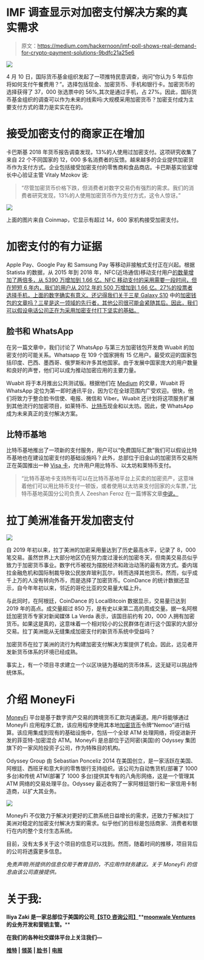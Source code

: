 # IMF 调查显示对加密支付解决方案的真实需求

> 原文：<https://medium.com/hackernoon/imf-poll-shows-real-demand-for-crypto-payment-solutions-9bdfc21a25e6>

![](img/05728d20a97557f1da84ff351bd9d760.png)

4 月 10 日，国际货币基金组织发起了一项推特民意调查，询问“你认为 5 年后你将如何支付午餐费用？”。选择包括现金、加密货币、手机和银行卡。加密货币的选择获得了 37，000 张选票中的 56%,其次是通过手机，占 27%。因此，国际货币基金组织的调查可以作为未来的线索吗:大规模采用加密货币？加密支付成为主要支付方式的潜力是实实在在的。

# 接受加密支付的商家正在增加

卡巴斯基 2018 年货币报告调查发现，13%的人使用过加密支付。这项研究收集了来自 22 个不同国家的 12，000 多名消费者的反馈。越来越多的企业提供加密货币作为支付方式。企业包括接受加密支付的零售商和食品商店。卡巴斯基实验室增长中心验证主管 Vitaly Mzokov 说:

> “尽管加密货币价格下跌，但消费者对数字交易仍有强烈的需求。我们的消费者研究发现，13%的人使用加密货币作为支付方式，这令人惊讶。”

![](img/0fa905fbf6839de7993f2d1c6d4a75e1.png)

上面的图片来自 Coinmap，它显示有超过 14，600 家机构接受加密支付。

# 加密支付的有力证据

Apple Pay、Google Pay 和 Samsung Pay 等移动非接触式支付正在兴起。根据 Statista 的数据，从 2015 年到 2018 年，NFC(近场通信)移动支付用户[的数量增加了两倍多，从 5390 万增加到 1.66 亿。NFC 移动支付的采用需要一段时间，但在短短 6 年内，我们的用户从 2012 年的 500 万增加到 1.66 亿。27%的投票者选择手机，上面的数字确实有意义。还记得我们关于三星 Galaxy S10](https://www.statista.com/statistics/461512/nfc-mobile-payment-users-worldwide/) 中的[加密钱包的文章吗？三星是这一领域的先行者，其他公司很可能会紧随其后。因此，我们可以假设电话公司正在为采用加密支付打下坚实的基础。](https://moonwhale.io/ways-samsung-global-crypto-adoption/)

## 脸书和 WhatsApp

在另一篇文章中，我们讨论了 WhatsApp 与第三方加密钱包开发商 Wuabit 的加密支付的可能关系。Whatsapp 在 109 个国家拥有 15 亿用户。最受欢迎的国家包括印度、巴西、墨西哥、俄罗斯和许多其他国家。由于发展中国家庞大的用户数量和良好的声誉，他们可以成为推动加密应用的主要力量。

Wuabit 将于本月推出公共测试版。根据他们在 [Medium](/wuabit/introducing-wuabit-the-first-crypto-wallet-for-whatsapp-28faf4c315e4) 的文章，Wuabit 将 WhatsApp 定位为第一即时通讯平台，因为它在全球范围内广受欢迎。很快，他们将致力于整合脸书信使、电报、微信和 Viber。Wuabit 还计划将这项服务扩展到其他流行的加密项目，如莱特币、[比特币](https://hackernoon.com/tagged/bitcoin)现金和以太坊。因此，使 WhatsApp 成为未来真正的支付解决方案。

## 比特币基地

比特币基地推出了一项新的支付服务，用户可以“免费国际汇款”我们可以假设比特币基地也在建设加密支付的基础设施吗？此外，总部位于旧金山的加密货币交易所正在英国推出一种 [Visa 卡](https://edition.cnn.com/2019/04/11/business/bitcoin-visa-debit-card/index.html)，允许用户用比特币、以太坊和莱特币支付。

> “比特币基地卡支持所有可以在比特币基地平台上买卖的加密资产，这意味着他们可以用比特币支付一顿饭，或者使用以太坊来支付回家的火车票，”比特币基地英国分公司负责人 Zeeshan Feroz 在一篇博客文章[中说。](https://blog.coinbase.com/spend-your-crypto-instantly-with-coinbase-card-4c840e59a8d8)

# 拉丁美洲准备开发加密支付

![](img/173c6c5c7dcc1a0e2b4014ffafeaf6f4.png)

自 2019 年初以来，拉丁美洲的加密采用量达到了历史最高水平，记录了 8，000 笔交易。虽然世界上大部分地区仍在努力度过漫长的加密冬天，但南美交易员似乎致力于加密货币事业。数字代币被视为摆脱经济和政治动荡的最有效方式。委内瑞拉金融危机和国际制裁导致公民放弃玻利瓦尔，转而选择其他货币。然而，似乎成千上万的人没有转向外币，而是选择了加密货币。CoinDance 的统计数据还显示，自今年年初以来，邻近的哥伦比亚的交易量大幅上升。

与此同时，在阿根廷，CoinDance 的 LocalBitcoin 数据显示，交易量已达到 2019 年的高点。成交量超过 850 万，是有史以来第二高的周成交量。据一名阿根廷加密货币专家对新闻媒体 La Verda 表示，该国目前约有 20，000 人拥有加密货币。如果这是真的，这意味着一个相对较小的公民群体在进行这个国家的大部分交易。拉丁美洲能从无缝集成加密支付的新货币系统中受益吗？

加密货币在拉丁美洲的流行为构建加密支付解决方案提供了机会。因此，远见者开发新货币体系的环境已经成熟。

事实上，有一个项目寻求建立一个以区块链为基础的货币体系，这无疑可以挑战传统体系。

# 介绍 MoneyFi

[MoneyFi](http://moneyfi.io/) 平台是基于数字资产交易的跨境货币汇款沟通渠道。用户将能够通过 MoneyFi 应用程序汇款，该应用程序使用其本地[加密货币](https://hackernoon.com/tagged/cryptocurrency)令牌“Nemoo”进行结算。该应用集成到现有的基础设施中，包括一个全球 ATM 处理网络，将促进新开发的菲亚特-加密混合 ATM。MoneyFi 是总部位于迈阿密(美国)的 Odyssey 集团旗下的一家风险投资子公司，作为特殊目的机构。

Odyssey Group 由 Sebastian Ponceliz 2014 在美国创立，是一家活跃在美国、阿根廷、西班牙和意大利的零售银行支持组织。该公司为自动售货机(部署了 1000 多台)和传统 ATM(部署了 1000 多台)提供其专有的八角形网络，这是一个管理其 ATM 网络的交易处理平台。Odyssey 最近收购了一家阿根廷银行和一家信用卡制造商，以扩大其业务。

![](img/1978bcc4547c8133b072273b86adb89f.png)

MoneyFi 不仅致力于解决对更好的汇款系统日益增长的需求，还致力于解决拉丁美洲对稳定的加密支付解决方案的需求。似乎他们的目标是包括商家、消费者和银行在内的整个支付生态系统。

目前，没有太多关于这个项目的信息可以找到。然而，随着时间的推移，项目背后的公司将透露更多信息。

*免责声明:所提供的信息仅用于教育目的，不应用作财务建议。关于 MoneyFi 的信息由该公司直接提供。*

# 关于我:

**Iliya Zaki 是一家总部位于美国的公司**[**【STO 咨询公司】**](https://moonwhale.io/sto-ico/)**[**moonwale Ventures**](https://moonwhale.io/)**的业务开发和营销主管。****

**在我们的各种社交媒体平台上关注我们—**

**[推特](https://twitter.com/MoonwhaleBV) | [领英](https://www.linkedin.com/company/moonwhalebv) | [脸书](https://www.facebook.com/MoonwhaleBV/) | [电报](https://t.me/moonwhaler)**